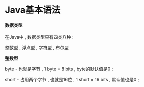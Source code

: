 # Java基本语法

#### 数据类型

在Java中 , 数据类型只有四类八种 : 

整数型 , 浮点型 , 字符型 , 布尔型

**整数型**

byte - 也就是字节 , 1 byte = 8 bits , byte的默认值是0 ; 

short - 占用两个字节 , 也就是16位 , 1 short = 16 bits , 默认值也是0 ; 



